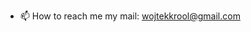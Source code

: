 - 📫 How to reach me my mail: wojtekkrool@gmail.com

<!---
Wojciech-Krol/Wojciech-Krol is a ✨ special ✨ repository because its `README.md` (this file) appears on your GitHub profile.
You can click the Preview link to take a look at your changes.
--->
